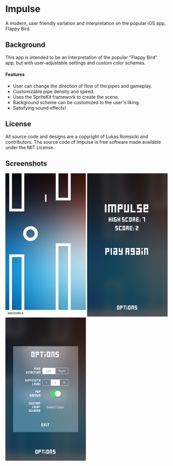 # Impulse
A modern, user friendly variation and interpretation on the popular iOS app, Flappy Bird.

## Background
This app is intended to be an interpretation of the popular "Flappy Bird" app, but with user-adjustable settings and custom color schemes.
#### Features
- User can change the direction of flow of the pipes and gameplay.
- Customizable pipe density and speed.
- Uses the SpriteKit framework to create the scene.
- Background scheme can be customized to the user's liking.
- Satisfying sound effects!

## License
All source code and designs are a copyright of Lukas Romsicki and contributors.
The source code of Impulse is free software made available under the MIT License.

## Screenshots
<img src="/screenshots/screenshot1.png" alt="screenshot1" width="250px" />
<img src="/screenshots/screenshot2.png" alt="screenshot2" width="250px" />
<img src="/screenshots/screenshot3.png" alt="screenshot3" width="250px" />